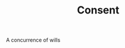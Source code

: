 ---
title: Consent
letter: C
permalink: "/definitions/bld-consent.html"
body: A concurrence of wills
published_at: '2018-07-07'
source: Black's Law Dictionary 2nd Ed (1910)
layout: post
---